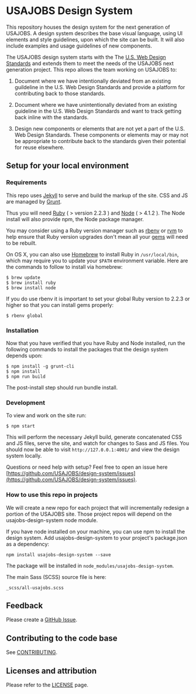# USAJOBS Design System

This repository houses the design system for the next generation of USAJOBS. A design system describes the base visual language, using UI elements and style guidelines, upon which the site can be built. It will also include examples and usage guidelines of new components.

The USAJOBS design system starts with the The [U.S. Web Design Standards](https://playbook.cio.gov/designstandards) and extends them to meet the needs of the USAJOBS next generation project. This repo allows the team working on USAJOBS to:

1. Document where we have intentionally deviated from an existing guildeline in the U.S. Web Design Standards and provide a platform for contributing back to those standards.

2. Document where we have unintentionally deviated from an existing guideline in the U.S. Web Design Standards and want to track getting back inline with the standards.

3. Design new components or elements that are not yet a part of the U.S. Web Design Standards. These components or elements may or may not be appropriate to contribute back to the standards given their potential for reuse elsewhere.

## Setup for your local environment

### Requirements

This repo uses [Jekyll](https://jekyllrb.com/) to serve and build the markup of the site. CSS and JS are managed by [Grunt](http://gruntjs.com/).

Thus you will need [Ruby](https://www.ruby-lang.org) ( > version 2.2.3 ) and [Node](https://nodejs.org/en/download/) ( > 4.1.2 ). The Node install will also provide npm, the Node package manager.

You may consider using a Ruby version manager such as
[rbenv](https://github.com/sstephenson/rbenv) or [rvm](https://rvm.io/) to
help ensure that Ruby version upgrades don't mean all your
[gems](https://rubygems.org/) will need to be rebuilt.

On OS X, you can also use [Homebrew](http://brew.sh/) to install Ruby in
`/usr/local/bin`, which may require you to update your `$PATH` environment
variable. Here are the commands to follow to install via homebrew:

```shell
$ brew update
$ brew install ruby
$ brew install node
```

If you do use rbenv it is important to set your global Ruby version to 2.2.3 or higher so that you can install gems properly:

```shell
$ rbenv global
```

### Installation

Now that you have verified that you have Ruby and Node installed, run the following commands to install the packages that the design system depends upon:

```shell
$ npm install -g grunt-cli
$ npm install
$ npm run build
```

The post-install step should run bundle install.

### Development

To view and work on the site run:

```shell
$ npm start
```

This will perform the necessary Jekyll build, generate concatenated CSS and JS files, serve the site, and watch for changes to Sass and JS files. You should now be able to visit `http://127.0.0.1:4001/` and view the design system locally.

Questions or need help with setup? Feel free to open an issue here [https://github.com/USAJOBS/design-system/issues](https://github.com/USAJOBS/design-system/issues).

### How to use this repo in projects

We will create a new repo for each project that will incrementally redesign a portion of the USAJOBS site. Those project repos will depend on the usajobs-design-system node module. 

If you have node installed on your machine, you can use npm to install the design system. Add usajobs-design-system to your project's package.json as a dependency:

```shell
npm install usajobs-design-system --save
```

The package will be installed in ```node_modules/usajobs-design-system```.

The main Sass (SCSS) source file is here:

```shell
_scss/all-usajobs.scss
```

## Feedback

Please create a [GitHub Issue](https://github.com/USAJOBS/design-system/issues).

## Contributing to the code base

See [CONTRIBUTING](CONTRIBUTING.md).

## Licenses and attribution

Please refer to the [LICENSE](LICENSE.md) page.
